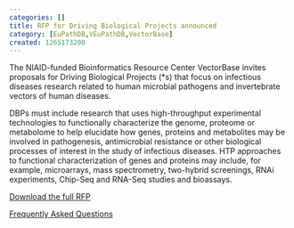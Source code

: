 ```yaml
---
categories: []
title: RFP for Driving Biological Projects announced
category: [EuPathDB,VEuPathDB,VectorBase]
created: 1265173200
---
```

<p>The NIAID-funded Bioinformatics Resource Center VectorBase invites proposals for Driving Biological Projects (*s) that focus on infectious diseases research related to human microbial pathogens and invertebrate vectors of human diseases.</p><p>DBPs must include research that uses high-throughput experimental technologies to functionally characterize the genome, proteome or metabolome to help elucidate how genes, proteins and metabolites may be involved in pathogenesis, antimicrobial resistance or other biological processes of interest in the study of infectious diseases. HTP approaches to functional characterization of genes and proteins may include, for example, microarrays, mass spectrometry, two-hybrid screenings, RNAi experiments, Chip-Seq and RNA-Seq studies and bioassays.</p><p><a href="http://www.vectorbase.org/downloads/public_data/documents/Request_for_Proposals_VectorBase_DBP.pdf">Download the full RFP</a></p><p><a href="http://www.vectorbase.org/sections/Forum/viewtopic.php?f=2&t=715">Frequently Asked Questions</a></p>
